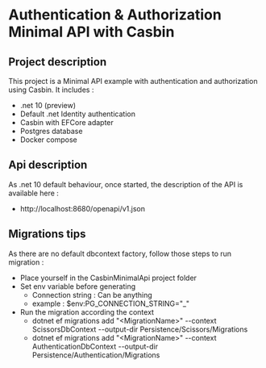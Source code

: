 # Authentication & Authorization Minimal API with Casbin

## Project description
This project is a Minimal API example with authentication and authorization using Casbin.
It includes :
- .net 10 (preview)
- Default .net Identity authentication
- Casbin with EFCore adapter
- Postgres database
- Docker compose

## Api description
As .net 10 default behaviour, once started, the description of the API is available here :
- http://localhost:8680/openapi/v1.json

## Migrations tips
As there are no default dbcontext factory, follow those steps to run migration :
- Place yourself in the CasbinMinimalApi project folder
- Set env variable before generating
  - Connection string : Can be anything
  - example : $env:PG_CONNECTION_STRING="_"
- Run the migration according the context
  - dotnet ef migrations add "\<MigrationName\>" --context ScissorsDbContext --output-dir Persistence/Scissors/Migrations
  - dotnet ef migrations add "\<MigrationName\>" --context AuthenticationDbContext --output-dir Persistence/Authentication/Migrations
